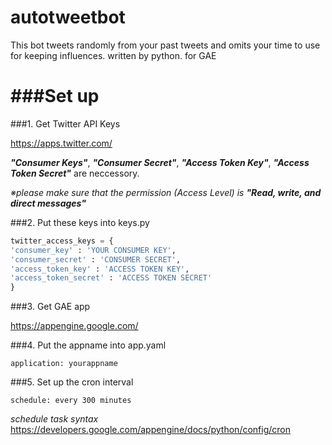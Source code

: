 autotweetbot
============

This bot tweets randomly from your past tweets and omits your time to use for keeping influences. written by python. for GAE

###Set up
============
###1. Get Twitter API Keys  

https://apps.twitter.com/

***"Consumer Keys"***, ***"Consumer Secret"***, ***"Access Token Key"***, ***"Access Token Secret"*** are neccessory.

_※please make sure that the permission (Access Level) is ***"Read, write, and direct messages"***_


###2. Put these keys into keys.py

```python
twitter_access_keys = {
'consumer_key' : 'YOUR CONSUMER KEY',
'consumer_secret' : 'CONSUMER SECRET',
'access_token_key' : 'ACCESS TOKEN KEY',
'access_token_secret' : 'ACCESS TOKEN SECRET'
}
```

###3. Get GAE app

https://appengine.google.com/

###4. Put the appname into app.yaml

`application: yourappname`

###5. Set up the cron interval

`schedule: every 300 minutes`

_schedule task syntax_  
https://developers.google.com/appengine/docs/python/config/cron
